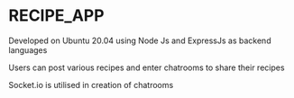 # RECIPE_APP
Developed on Ubuntu 20.04 using Node Js and ExpressJs as backend languages

Users can post various recipes and enter chatrooms to share their recipes

Socket.io is utilised in creation of chatrooms 

